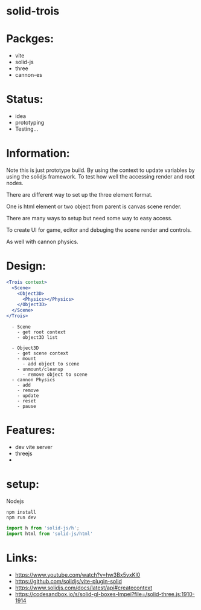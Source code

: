 # solid-trois

# Packges:
- vite
- solid-js
- three
- cannon-es

# Status:
- idea
- prototyping
- Testing...

# Information:
  
  Note this is just prototype build. By using the context to update variables by using the solidjs framework. To test how well the accessing render and root nodes.

  There are different way to set up the three element format.

  One is html element or two object from parent is canvas scene render.

  There are many ways to setup but need some way to easy access.

  To create UI for game, editor and debuging the scene render and controls.

  As well with cannon physics.


# Design:

```jsx
<Trois context>
  <Scene>
    <Object3D>
      <Physics></Physics>
    </Object3D>
  </Scene>
</Trois>
```

```
  - Scene
    - get root context 
    - object3D list

  - Object3D
    - get scene context 
    - mount
      - add object to scene
    - unmount/cleanup
      - remove object to scene
  - cannon Physics
    - add 
    - remove
    - update
    - reset
    - pause
```

# Features:
- dev vite server
- threejs
- 

# setup:
 Nodejs
```
npm install 
npm run dev
```


```js
import h from 'solid-js/h';
import html from 'solid-js/html'
```


# Links:
 - https://www.youtube.com/watch?v=hw3Bx5vxKl0
 - https://github.com/solidjs/vite-plugin-solid
 - https://www.solidjs.com/docs/latest/api#createcontext
 - https://codesandbox.io/s/solid-gl-boxes-lmpei?file=/solid-three.js:1910-1914

